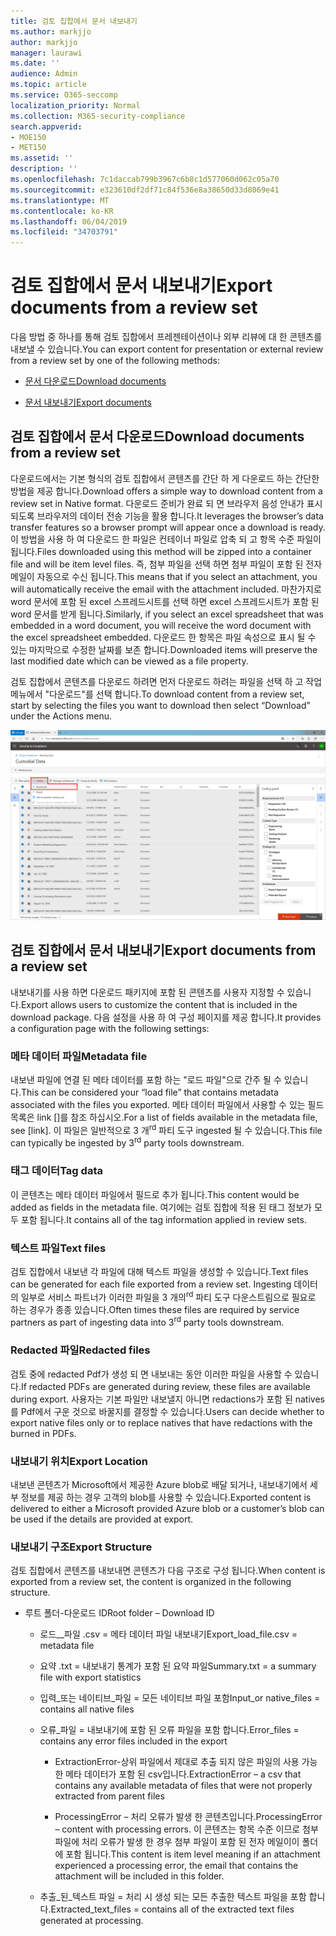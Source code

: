 ```yaml
---
title: 검토 집합에서 문서 내보내기
ms.author: markjjo
author: markjjo
manager: laurawi
ms.date: ''
audience: Admin
ms.topic: article
ms.service: O365-seccomp
localization_priority: Normal
ms.collection: M365-security-compliance
search.appverid:
- MOE150
- MET150
ms.assetid: ''
description: ''
ms.openlocfilehash: 7c1daccab799b3967c6b8c1d577060d062c05a70
ms.sourcegitcommit: e323610df2df71c84f536e8a38650d33d8069e41
ms.translationtype: MT
ms.contentlocale: ko-KR
ms.lasthandoff: 06/04/2019
ms.locfileid: "34703791"
---
```

# <a name="export-documents-from-a-review-set"></a><span data-ttu-id="388ce-102">검토 집합에서 문서 내보내기</span><span class="sxs-lookup"><span data-stu-id="388ce-102">Export documents from a review set</span></span>

<span data-ttu-id="388ce-103">다음 방법 중 하나를 통해 검토 집합에서 프레젠테이션이나 외부 리뷰에 대 한 콘텐츠를 내보낼 수 있습니다.</span><span class="sxs-lookup"><span data-stu-id="388ce-103">You can export content for presentation or external review from a review set by one of the following methods:</span></span>

- [<span data-ttu-id="388ce-104">문서 다운로드</span><span class="sxs-lookup"><span data-stu-id="388ce-104">Download documents</span></span>](#download-documents-from-a-review-set)
 
- [<span data-ttu-id="388ce-105">문서 내보내기</span><span class="sxs-lookup"><span data-stu-id="388ce-105">Export documents</span></span>](#export-documents-from-a-review-set)

## <a name="download-documents-from-a-review-set"></a><span data-ttu-id="388ce-106">검토 집합에서 문서 다운로드</span><span class="sxs-lookup"><span data-stu-id="388ce-106">Download documents from a review set</span></span>

<span data-ttu-id="388ce-107">다운로드에서는 기본 형식의 검토 집합에서 콘텐츠를 간단 하 게 다운로드 하는 간단한 방법을 제공 합니다.</span><span class="sxs-lookup"><span data-stu-id="388ce-107">Download offers a simple way to download content from a review set in Native format.</span></span> <span data-ttu-id="388ce-108">다운로드 준비가 완료 되 면 브라우저 음성 안내가 표시 되도록 브라우저의 데이터 전송 기능을 활용 합니다.</span><span class="sxs-lookup"><span data-stu-id="388ce-108">It leverages the browser’s data transfer features so a browser prompt will appear once a download is ready.</span></span> <span data-ttu-id="388ce-109">이 방법을 사용 하 여 다운로드 한 파일은 컨테이너 파일로 압축 되 고 항목 수준 파일이 됩니다.</span><span class="sxs-lookup"><span data-stu-id="388ce-109">Files downloaded using this method will be zipped into a container file and will be item level files.</span></span> <span data-ttu-id="388ce-110">즉, 첨부 파일을 선택 하면 첨부 파일이 포함 된 전자 메일이 자동으로 수신 됩니다.</span><span class="sxs-lookup"><span data-stu-id="388ce-110">This means that if you select an attachment, you will automatically receive the email with the attachment included.</span></span> <span data-ttu-id="388ce-111">마찬가지로 word 문서에 포함 된 excel 스프레드시트를 선택 하면 excel 스프레드시트가 포함 된 word 문서를 받게 됩니다.</span><span class="sxs-lookup"><span data-stu-id="388ce-111">Similarly, if you select an excel spreadsheet that was embedded in a word document, you will receive the word document with the excel spreadsheet embedded.</span></span> <span data-ttu-id="388ce-112">다운로드 한 항목은 파일 속성으로 표시 될 수 있는 마지막으로 수정한 날짜를 보존 합니다.</span><span class="sxs-lookup"><span data-stu-id="388ce-112">Downloaded items will preserve the last modified date which can be viewed as a file property.</span></span>

<span data-ttu-id="388ce-113">검토 집합에서 콘텐츠를 다운로드 하려면 먼저 다운로드 하려는 파일을 선택 하 고 작업 메뉴에서 "다운로드"를 선택 합니다.</span><span class="sxs-lookup"><span data-stu-id="388ce-113">To download content from a review set, start by selecting the files you want to download then select “Download” under the Actions menu.</span></span>

![자동으로 생성 되는 컴퓨터 설명 스크린샷](../media/eDiscoDownload.png)

## <a name="export-documents-from-a-review-set"></a><span data-ttu-id="388ce-115">검토 집합에서 문서 내보내기</span><span class="sxs-lookup"><span data-stu-id="388ce-115">Export documents from a review set</span></span>

<span data-ttu-id="388ce-116">내보내기를 사용 하면 다운로드 패키지에 포함 된 콘텐츠를 사용자 지정할 수 있습니다.</span><span class="sxs-lookup"><span data-stu-id="388ce-116">Export allows users to customize the content that is included in the download package.</span></span> <span data-ttu-id="388ce-117">다음 설정을 사용 하 여 구성 페이지를 제공 합니다.</span><span class="sxs-lookup"><span data-stu-id="388ce-117">It provides a configuration page with the following settings:</span></span>

### <a name="metadata-file"></a><span data-ttu-id="388ce-118">메타 데이터 파일</span><span class="sxs-lookup"><span data-stu-id="388ce-118">Metadata file</span></span>

<span data-ttu-id="388ce-119">내보낸 파일에 연결 된 메타 데이터를 포함 하는 "로드 파일"으로 간주 될 수 있습니다.</span><span class="sxs-lookup"><span data-stu-id="388ce-119">This can be considered your “load file” that contains metadata associated with the files you exported.</span></span> <span data-ttu-id="388ce-120">메타 데이터 파일에서 사용할 수 있는 필드 목록은 link \[\]를 참조 하십시오.</span><span class="sxs-lookup"><span data-stu-id="388ce-120">For a list of fields available in the metadata file, see \[link\].</span></span> <span data-ttu-id="388ce-121">이 파일은 일반적으로 3 개<sup>rd</sup> 파티 도구 ingested 될 수 있습니다.</span><span class="sxs-lookup"><span data-stu-id="388ce-121">This file can typically be ingested by 3<sup>rd</sup> party tools downstream.</span></span>

### <a name="tag-data"></a><span data-ttu-id="388ce-122">태그 데이터</span><span class="sxs-lookup"><span data-stu-id="388ce-122">Tag data</span></span>

<span data-ttu-id="388ce-123">이 콘텐츠는 메타 데이터 파일에서 필드로 추가 됩니다.</span><span class="sxs-lookup"><span data-stu-id="388ce-123">This content would be added as fields in the metadata file.</span></span> <span data-ttu-id="388ce-124">여기에는 검토 집합에 적용 된 태그 정보가 모두 포함 됩니다.</span><span class="sxs-lookup"><span data-stu-id="388ce-124">It contains all of the tag information applied in review sets.</span></span>

### <a name="text-files"></a><span data-ttu-id="388ce-125">텍스트 파일</span><span class="sxs-lookup"><span data-stu-id="388ce-125">Text files</span></span>

<span data-ttu-id="388ce-126">검토 집합에서 내보낸 각 파일에 대해 텍스트 파일을 생성할 수 있습니다.</span><span class="sxs-lookup"><span data-stu-id="388ce-126">Text files can be generated for each file exported from a review set.</span></span> <span data-ttu-id="388ce-127">Ingesting 데이터의 일부로 서비스 파트너가 이러한 파일을 3 개의<sup>rd</sup> 파티 도구 다운스트림으로 필요로 하는 경우가 종종 있습니다.</span><span class="sxs-lookup"><span data-stu-id="388ce-127">Often times these files are required by service partners as part of ingesting data into 3<sup>rd</sup> party tools downstream.</span></span>

### <a name="redacted-files"></a><span data-ttu-id="388ce-128">Redacted 파일</span><span class="sxs-lookup"><span data-stu-id="388ce-128">Redacted files</span></span>

<span data-ttu-id="388ce-129">검토 중에 redacted Pdf가 생성 되 면 내보내는 동안 이러한 파일을 사용할 수 있습니다.</span><span class="sxs-lookup"><span data-stu-id="388ce-129">If redacted PDFs are generated during review, these files are available during export.</span></span> <span data-ttu-id="388ce-130">사용자는 기본 파일만 내보낼지 아니면 redactions가 포함 된 natives를 Pdf에서 구운 것으로 바꿀지를 결정할 수 있습니다.</span><span class="sxs-lookup"><span data-stu-id="388ce-130">Users can decide whether to export native files only or to replace natives that have redactions with the burned in PDFs.</span></span>

### <a name="export-location"></a><span data-ttu-id="388ce-131">내보내기 위치</span><span class="sxs-lookup"><span data-stu-id="388ce-131">Export Location</span></span>

<span data-ttu-id="388ce-132">내보낸 콘텐츠가 Microsoft에서 제공한 Azure blob로 배달 되거나, 내보내기에서 세부 정보를 제공 하는 경우 고객의 blob를 사용할 수 있습니다.</span><span class="sxs-lookup"><span data-stu-id="388ce-132">Exported content is delivered to either a Microsoft provided Azure blob or a customer’s blob can be used if the details are provided at export.</span></span>

### <a name="export-structure"></a><span data-ttu-id="388ce-133">내보내기 구조</span><span class="sxs-lookup"><span data-stu-id="388ce-133">Export Structure</span></span>

<span data-ttu-id="388ce-134">검토 집합에서 콘텐츠를 내보내면 콘텐츠가 다음 구조로 구성 됩니다.</span><span class="sxs-lookup"><span data-stu-id="388ce-134">When content is exported from a review set, the content is organized in the following structure.</span></span>

  - <span data-ttu-id="388ce-135">루트 폴더-다운로드 ID</span><span class="sxs-lookup"><span data-stu-id="388ce-135">Root folder – Download ID</span></span>
    
      - <span data-ttu-id="388ce-136">로드\_\_파일 .csv = 메타 데이터 파일 내보내기</span><span class="sxs-lookup"><span data-stu-id="388ce-136">Export\_load\_file.csv = metadata file</span></span>
    
      - <span data-ttu-id="388ce-137">요약 .txt = 내보내기 통계가 포함 된 요약 파일</span><span class="sxs-lookup"><span data-stu-id="388ce-137">Summary.txt = a summary file with export statistics</span></span>
    
      - <span data-ttu-id="388ce-138">입력\_또는 네이티브\_파일 = 모든 네이티브 파일 포함</span><span class="sxs-lookup"><span data-stu-id="388ce-138">Input\_or native\_files = contains all native files</span></span>
    
      - <span data-ttu-id="388ce-139">오류\_파일 = 내보내기에 포함 된 오류 파일을 포함 합니다.</span><span class="sxs-lookup"><span data-stu-id="388ce-139">Error\_files = contains any error files included in the export</span></span>
        
          - <span data-ttu-id="388ce-140">ExtractionError-상위 파일에서 제대로 추출 되지 않은 파일의 사용 가능한 메타 데이터가 포함 된 csv입니다.</span><span class="sxs-lookup"><span data-stu-id="388ce-140">ExtractionError – a csv that contains any available metadata of files that were not properly extracted from parent files</span></span>
        
          - <span data-ttu-id="388ce-141">ProcessingError – 처리 오류가 발생 한 콘텐츠입니다.</span><span class="sxs-lookup"><span data-stu-id="388ce-141">ProcessingError – content with processing errors.</span></span> <span data-ttu-id="388ce-142">이 콘텐츠는 항목 수준 이므로 첨부 파일에 처리 오류가 발생 한 경우 첨부 파일이 포함 된 전자 메일이이 폴더에 포함 됩니다.</span><span class="sxs-lookup"><span data-stu-id="388ce-142">This content is item level meaning if an attachment experienced a processing error, the email that contains the attachment will be included in this folder.</span></span>
    
      - <span data-ttu-id="388ce-143">추출\_된\_텍스트 파일 = 처리 시 생성 되는 모든 추출한 텍스트 파일을 포함 합니다.</span><span class="sxs-lookup"><span data-stu-id="388ce-143">Extracted\_text\_files = contains all of the extracted text files generated at processing.</span></span>